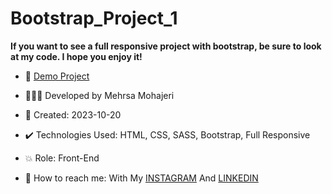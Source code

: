 # Bootstrap_Project_1

**If you want to see a full responsive project with bootstrap, be sure to look at my code. I hope you enjoy it!**  
       
    
- 🔗 [Demo Project](https://mehrsa-mohajeri-developer.github.io/Bootstrap_Project_1/)
  
- 👩🏻‍💻 Developed by Mehrsa Mohajeri 

- 📆 Created: 2023-10-20

- ✔️ Technologies Used: HTML, CSS, SASS, Bootstrap, Full Responsive

- 💥 Role: Front-End

- 📲 How to reach me: With My [INSTAGRAM](https://www.instagram.com/mehrsa_mohajeri_developer) And [LINKEDIN](https://www.linkedin.com/in/mehrsa-mohajeri-developer)

